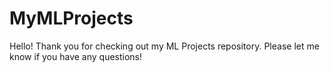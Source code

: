 # MyMLProjects
Hello! Thank you for checking out my ML Projects repository. Please let me know if you have any questions!
